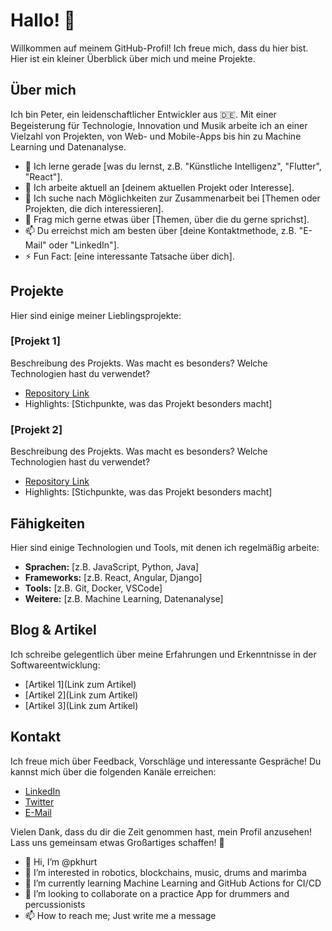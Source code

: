 # Hallo! 👋

Willkommen auf meinem GitHub-Profil! Ich freue mich, dass du hier bist. Hier ist ein kleiner Überblick über mich und meine Projekte.

## Über mich

Ich bin Peter, ein leidenschaftlicher Entwickler aus 🇩🇪. Mit einer Begeisterung für Technologie, Innovation und Musik arbeite ich an einer Vielzahl von Projekten, von Web- und Mobile-Apps bis hin zu Machine Learning und Datenanalyse.

- 🌱 Ich lerne gerade [was du lernst, z.B. "Künstliche Intelligenz", "Flutter", "React"].
- 🔭 Ich arbeite aktuell an [deinem aktuellen Projekt oder Interesse].
- 👯 Ich suche nach Möglichkeiten zur Zusammenarbeit bei [Themen oder Projekten, die dich interessieren].
- 💬 Frag mich gerne etwas über [Themen, über die du gerne sprichst].
- 📫 Du erreichst mich am besten über [deine Kontaktmethode, z.B. "E-Mail" oder "LinkedIn"].
- ⚡ Fun Fact: [eine interessante Tatsache über dich].

## Projekte

Hier sind einige meiner Lieblingsprojekte:

### [Projekt 1]
Beschreibung des Projekts. Was macht es besonders? Welche Technologien hast du verwendet?

- [Repository Link](https://github.com/dein-username/projekt1)
- Highlights: [Stichpunkte, was das Projekt besonders macht]

### [Projekt 2]
Beschreibung des Projekts. Was macht es besonders? Welche Technologien hast du verwendet?

- [Repository Link](https://github.com/dein-username/projekt2)
- Highlights: [Stichpunkte, was das Projekt besonders macht]

## Fähigkeiten

Hier sind einige Technologien und Tools, mit denen ich regelmäßig arbeite:

- **Sprachen:** [z.B. JavaScript, Python, Java]
- **Frameworks:** [z.B. React, Angular, Django]
- **Tools:** [z.B. Git, Docker, VSCode]
- **Weitere:** [z.B. Machine Learning, Datenanalyse]

## Blog & Artikel

Ich schreibe gelegentlich über meine Erfahrungen und Erkenntnisse in der Softwareentwicklung:

- [Artikel 1](Link zum Artikel)
- [Artikel 2](Link zum Artikel)
- [Artikel 3](Link zum Artikel)

## Kontakt

Ich freue mich über Feedback, Vorschläge und interessante Gespräche! Du kannst mich über die folgenden Kanäle erreichen:

- [LinkedIn](https://www.linkedin.com/in/dein-profil)
- [Twitter](https://twitter.com/dein-profil)
- [E-Mail](mailto:dein.email@example.com)

Vielen Dank, dass du dir die Zeit genommen hast, mein Profil anzusehen! Lass uns gemeinsam etwas Großartiges schaffen! 🚀

- 👋 Hi, I’m @pkhurt
- 👀 I’m interested in robotics, blockchains, music, drums and marimba
- 🌱 I’m currently learning Machine Learning and GitHub Actions for CI/CD
- 💞️ I’m looking to collaborate on a practice App for drummers and percussionists
- 📫 How to reach me; Just write me a message

<!---
pkhurt/pkhurt is a ✨ special ✨ repository because its `README.md` (this file) appears on the GitHub profile.
You can click the Preview link to take a look at your changes.
--->
